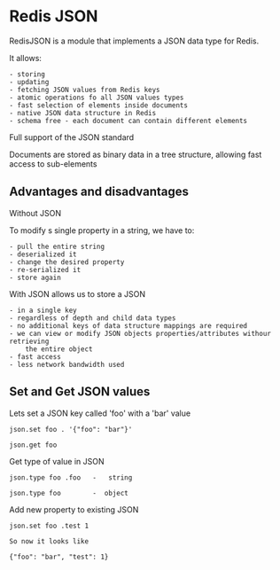 # Redis JSON

RedisJSON is a module that implements a JSON data type for Redis. 

It allows: 

    - storing
    - updating
    - fetching JSON values from Redis keys
    - atomic operations fo all JSON values types
    - fast selection of elements inside documents
    - native JSON data structure in Redis
    - schema free - each document can contain different elements

Full support of the JSON standard

Documents are stored as binary data in a tree structure, allowing fast access
to sub-elements

## Advantages and disadvantages

Without JSON 

To modify s single property in a string, we have to:

    - pull the entire string
    - deserialized it
    - change the desired property
    - re-serialized it
    - store again

With JSON allows us to store a JSON 

    - in a single key
    - regardless of depth and child data types
    - no additional keys of data structure mappings are required
    - we can view or modify JSON objects properties/attributes withour retrieving
        the entire object
    - fast access
    - less network bandwidth used

## Set and Get JSON values

Lets set a JSON key called 'foo' with a 'bar' value

    json.set foo . '{"foo": "bar"}'

    json.get foo

Get type of value in JSON 

    json.type foo .foo   -   string

    json.type foo        -  object

Add new property to existing JSON

    json.set foo .test 1 

    So now it looks like 

    {"foo": "bar", "test": 1}

